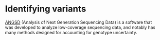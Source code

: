 # Identifying variants

[ANGSD](http://www.popgen.dk/angsd/index.php/ANGSD) (Analysis of Next Generation Sequencing Data) is a software that was developed to analyze low-coverage sequencing data, and notably has many methods designed for accounting for genotype uncertainty. 


